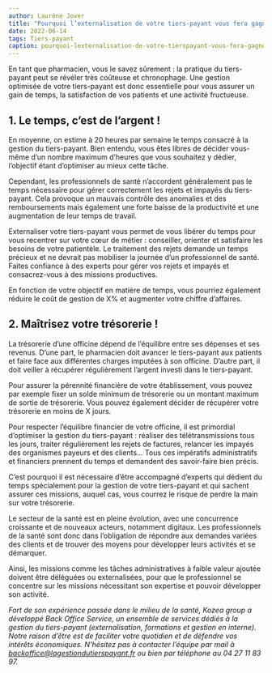 ```yaml
---
author: Laurène Jover
title: "Pourquoi l’externalisation de votre tiers-payant vous fera gagner de l’argent ?"
date: 2022-06-14
tags: Tiers-payant
caption: pourquoi-lexternalisation-de-votre-tierspayant-vous-fera-gagner-de-largent.webp
---
```


En tant que pharmacien, vous le savez sûrement : la pratique du tiers-payant peut se révéler très coûteuse et chronophage. Une gestion optimisée de votre tiers-payant est donc essentielle pour vous assurer un gain de temps, la satisfaction de vos patients et une activité fructueuse.

## 1. Le temps, c’est de l’argent !

En moyenne, on estime à 20 heures par semaine le temps consacré à la gestion du tiers-payant. Bien entendu, vous êtes libres de décider vous-même d’un nombre maximum d’heures que vous souhaitez y dédier, l’objectif étant d’optimiser au mieux cette tâche.

Cependant, les professionnels de santé n’accordent généralement pas le temps nécessaire pour gérer correctement les rejets et impayés du tiers-payant. Cela provoque un mauvais contrôle des anomalies et des remboursements mais également une forte baisse de la productivité et une augmentation de leur temps de travail.

Externaliser votre tiers-payant vous permet de vous libérer du temps pour vous recentrer sur votre cœur de métier : conseiller, orienter et satisfaire les besoins de votre patientèle. Le traitement des rejets demande un temps précieux et ne devrait pas mobiliser la journée d’un professionnel de santé. Faites confiance à des experts pour gérer vos rejets et impayés et consacrez-vous à des missions productives.

En fonction de votre objectif en matière de temps, vous pourriez également réduire le coût de gestion de X% et augmenter votre chiffre d’affaires.

## 2. Maîtrisez votre trésorerie !

La trésorerie d’une officine dépend de l’équilibre entre ses dépenses et ses revenus. D’une part, le pharmacien doit avancer le tiers-payant aux patients et faire face aux différentes charges imputées à son officine. D’autre part, il doit veiller à récupérer régulièrement l’argent investi dans le tiers-payant.

Pour assurer la pérennité financière de votre établissement, vous pouvez par exemple fixer un solde minimum de trésorerie ou un montant maximum de sortie de trésorerie. Vous pouvez également décider de récupérer votre trésorerie en moins de X jours.

Pour respecter l’équilibre financier de votre officine, il est primordial d’optimiser la gestion du tiers-payant : réaliser des télétransmissions tous les jours, traiter régulièrement les rejets de factures, relancer les impayés des organismes payeurs et des clients… Tous ces impératifs administratifs et financiers prennent du temps et demandent des savoir-faire bien précis.

C’est pourquoi il est nécessaire d’être accompagné d’experts qui dédient du temps spécialement pour la gestion de votre tiers-payant et qui sachent assurer ces missions, auquel cas, vous courrez le risque de perdre la main sur votre trésorerie.

Le secteur de la santé est en pleine évolution, avec une concurrence croissante et de nouveaux acteurs, notamment digitaux. Les professionnels de la santé sont donc dans l’obligation de répondre aux demandes variées des clients et de trouver des moyens pour développer leurs activités et se démarquer.

Ainsi, les missions comme les tâches administratives à faible valeur ajoutée doivent être déléguées ou externalisées, pour que le professionnel se concentre sur les missions nécessitant son expertise et pouvoir développer son activité.

_Fort de son expérience passée dans le milieu de la santé, Kozea group a développé Back Office Service, un ensemble de services dédiés à la gestion du tiers-payant (externalisation, formations et gestion en interne). Notre raison d’être est de faciliter votre quotidien et de défendre vos intérêts économiques. N’hésitez pas à contacter l’équipe par mail à backoffice@lagestiondutierspayant.fr ou bien par téléphone au 04 27 11 83 97._
